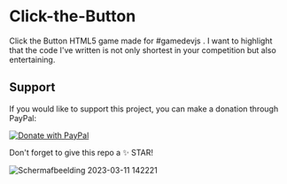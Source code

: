 # Click-the-Button
Click the Button HTML5 game made for #gamedevjs . I want to highlight that the code I've written is not only shortest in your competition but also entertaining.

## Support

If you would like to support this project, you can make a donation through PayPal:

[![Donate with PayPal](https://img.shields.io/badge/Donate-PayPal-blue)](https://www.paypal.com/donate/?business=P9L4Y9YQYEW3Y&no_recurring=0&currency_code=EUR)

Don't forget to give this repo a ✨ STAR!

![Schermafbeelding 2023-03-11 142221](https://user-images.githubusercontent.com/24913656/224487270-56a479c0-4be2-45d4-bedf-a29407fa14bc.png)

